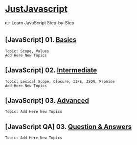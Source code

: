 # [JustJavascript](https://justjavascript.com/)

:point_right: Learn JavaScript Step-by-Step

## [JavaScript] 01. [Basics](https://github.com/kambleaa007/Javascript/tree/master/1.%20JavaScript%20Basics)

    Topic: Scope, Values
    Add Here New Topics

## [JavaScript] 02. [Intermediate](https://github.com/kambleaa007/Javascript/tree/master/2.%20JavaScript%20Intermediate)

    Topic: Lexical Scope, Closure, IIFE, JSON, Promise
    Add Here New Topics

## [JavaScript] 03. [Advanced](https://github.com/kambleaa007/Javascript/tree/master/3.%20JavaScript%20Advanced)

    Topic: Add Here New Topics

## [JavaScript QA] 03. [Question & Answers](https://github.com/kambleaa007/Javascript/tree/master/3.%20JavaScript%20Advanced)

    Topic: Add Here New Topics
